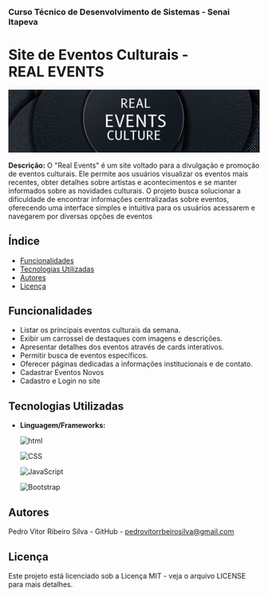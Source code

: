 ### Curso Técnico de Desenvolvimento de Sistemas - Senai Itapeva

<h1 aling='center'>Site de Eventos Culturais -<br> REAL EVENTS</h1>

![cabeçalho-real-events](assets/img/cabecalhoreadme.png)

**Descrição:**
O "Real Events" é um site voltado para a divulgação e promoção de eventos culturais. Ele permite aos usuários visualizar os eventos mais recentes, obter detalhes sobre artistas e acontecimentos e se manter informados sobre as novidades culturais. O projeto busca solucionar a dificuldade de encontrar informações centralizadas sobre eventos, oferecendo uma interface simples e intuitiva para os usuários acessarem e navegarem por diversas opções de eventos
## Índice

* [Funcionalidades](#funcionalidades)
* [Tecnologias Utilizadas](#tecnologias-utilizadas)
* [Autores](#autores)
* [Licença](#licença)
## Funcionalidades
- Listar os principais eventos culturais da semana.
- Exibir um carrossel de destaques com imagens e descrições.
- Apresentar detalhes dos eventos através de cards interativos.
- Permitir busca de eventos específicos.
- Oferecer páginas dedicadas a informações institucionais e de contato.
- Cadastrar Eventos Novos 
- Cadastro e Login no site
## Tecnologias Utilizadas
- **Linguagem/Frameworks:**
  
   ![html](https://img.shields.io/badge/HTML5-E34F26?style=for-the-badge&logo=html5&logoColor=white)

   ![CSS](https://img.shields.io/badge/CSS3-1572B6?style=for-the-badge&logo=css3&logoColor=white)

   ![JavaScript](https://img.shields.io/badge/JavaScript-323330?style=for-the-badge&logo=javascript&logoColor=F7DF1E)

   ![Bootstrap](https://img.shields.io/badge/Bootstrap-563D7C?style=for-the-badge&logo=bootstrap&logoColor=white)

## Autores
Pedro Vitor Ribeiro Silva - GitHub - pedrovitorrbeirosilva@gmail.com
## Licença
Este projeto está licenciado sob a Licença MIT - veja o arquivo LICENSE para mais detalhes.